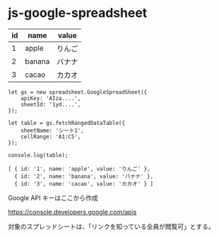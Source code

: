 # js-google-spreadsheet

| id | name   | value |
| -- | ------ | ----- |
|  1 | apple  | りんご |
|  2 | banana | バナナ |
|  3 | cacao  | カカオ |


    let gs = new spreadsheet.GoogleSpreadSheet({
        apiKey: 'AIza....',
        sheetId: '1yd....',
    });

    let table = gs.fetchRangedDataTable({
        sheetName: 'シート1',
        cellRange: 'A1:C5',
    });

    console.log(table);

    [ { id: '1', name: 'apple', value: 'りんご' },
      { id: '2', name: 'banana', value: 'バナナ' },
      { id: '3', name: 'cacao', value: 'カカオ' } ]


Google API キーはここから作成

https://console.developers.google.com/apis

対象のスプレッドシートは、「リンクを知っている全員が閲覧可」とする。
